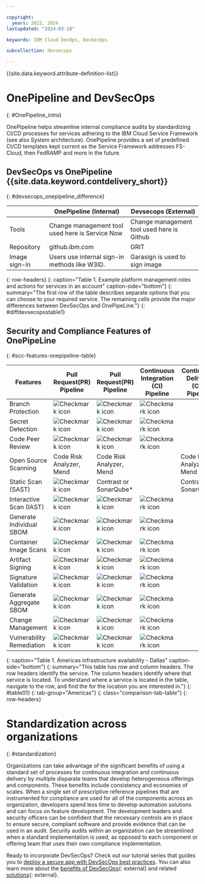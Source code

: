 ```yaml
---

copyright:
  years: 2022, 2024
lastupdated: "2024-03-18"

keywords: IBM Cloud DevOps, DevSecOps

subcollection: devsecops

---
```


{{site.data.keyword.attribute-definition-list}}

# OnePipeline and DevSecOps
{: #OnePipeline_intro}

OnePipeline helps streamline internal compliance audits by standardizing CI/CD processes for services adhering to the IBM Cloud Service Framework (see also System architecture). OnePipeline provides a set of predefined CI/CD templates kept current as the Service Framework addresses FS-Cloud, then FedRAMP and more in the future.


## DevSecOps vs OnePipeline {{site.data.keyword.contdelivery_short}}
{: #devsecops_onepipeline_difference}

|                    | OnePipeline (Internal)                                                      | Devsecops (External)                |
|--------------------|--------------------------------------------------------------------------------------|-----------------------------------------------------|
| Tools          | Change management tool used here is Service Now                                   | Change management tool used here is  Github  |
| Repository     | github.ibm.com                         |  GRIT                                    |
| Image sign-in       |  Users use internal sign-in methods like W3ID.  | Garasign is used to sign image |
{: row-headers}
{: caption="Table 1. Example platform management roles and actions for services in an account" caption-side="bottom"}
{: summary="The first row of the table describes separate options that you can choose to your required service. The remaining cells provide the major differences between DevSecOps and OnePipeLine."}
{: #diffdevsecopsstable1}



## Security and Compliance Features of OnePipeLine
{: #scc-features-onepipeline-table}

| Features | Pull Request(PR) Pipeline  | Pull Request(PR) Pipeline  | Continuous Integration (CI) Pipeline  | Continuous Delivery (CD) Pipeline |
|-----|-----|-----|-----|-----|
| Branch Protection | ![Checkmark icon](../icons/checkmark-icon.svg) | ![Checkmark icon](../icons/checkmark-icon.svg) | ![Checkmark icon](../icons/checkmark-icon.svg) |  |
| Secret Detection | ![Checkmark icon](../icons/checkmark-icon.svg) | ![Checkmark icon](../icons/checkmark-icon.svg) | ![Checkmark icon](../icons/checkmark-icon.svg) |  |
| Code Peer Review| ![Checkmark icon](../icons/checkmark-icon.svg) | ![Checkmark icon](../icons/checkmark-icon.svg) | ![Checkmark icon](../icons/checkmark-icon.svg) |  |
| Open Source Scanning | Code Risk Analyzer, Mend | Code Risk Analyzer, Mend | | Code Risk Analyzer, Mend |
| Static Scan (SAST) | ![Checkmark icon](../icons/checkmark-icon.svg) | Contrast or SonarQube* | | Contrast or SonarQube* |
| Interactive Scan (IAST) | ![Checkmark icon](../icons/checkmark-icon.svg) | ![Checkmark icon](../icons/checkmark-icon.svg) | ![Checkmark icon](../icons/checkmark-icon.svg) |  |
| Generate Individual SBOM | ![Checkmark icon](../icons/checkmark-icon.svg) | ![Checkmark icon](../icons/checkmark-icon.svg) | ![Checkmark icon](../icons/checkmark-icon.svg) |  |
| Container Image Scans | ![Checkmark icon](../icons/checkmark-icon.svg) | ![Checkmark icon](../icons/checkmark-icon.svg) | ![Checkmark icon](../icons/checkmark-icon.svg) |  |
| Artifact Signing | ![Checkmark icon](../icons/checkmark-icon.svg) | ![Checkmark icon](../icons/checkmark-icon.svg) | ![Checkmark icon](../icons/checkmark-icon.svg) |  |
| Signature Validation | ![Checkmark icon](../icons/checkmark-icon.svg) | ![Checkmark icon](../icons/checkmark-icon.svg) | ![Checkmark icon](../icons/checkmark-icon.svg) |  |
| Generate Aggregate SBOM | ![Checkmark icon](../icons/checkmark-icon.svg) | ![Checkmark icon](../icons/checkmark-icon.svg) | ![Checkmark icon](../icons/checkmark-icon.svg) |  |
| Change Management| ![Checkmark icon](../icons/checkmark-icon.svg) | ![Checkmark icon](../icons/checkmark-icon.svg) | ![Checkmark icon](../icons/checkmark-icon.svg) |  |
| Vulnerability Remediation | ![Checkmark icon](../icons/checkmark-icon.svg) | ![Checkmark icon](../icons/checkmark-icon.svg) | ![Checkmark icon](../icons/checkmark-icon.svg) |  |
{: caption="Table 1. Americas infrastructure availability - Dallas" caption-side="bottom"}
{: summary="This table has row and column headers. The row headers identify the service. The column headers identify where that service is located. To understand where a service is located in the table, navigate to the row, and find the for the location you are interested in."}
{: #table01}
{: tab-group="Americas"}
{: class="comparison-tab-table"}
{: row-headers}


# Standardization across organizations
{: #standardization}

Organizations can take advantage of the significant benefits of using a standard set of processes for continuous integration and continuous delivery by multiple disparate teams that develop heterogeneous offerings and components. These benefits include consistency and economies of scales. When a single set of prescriptive reference pipelines that are instrumented for compliance are used for all of the components across an organization, developers spend less time to develop automation solutions and can focus on feature development. The development leaders and security officers can be confident that the necessary controls are in place to ensure secure, compliant software and provide evidence that can be used in an audit. Security audits within an organization can be streamlined when a standard implementation is used, as opposed to each component or offering team that uses their own compliance implementation.

Ready to incorporate DevSecOps? Check out our tutorial series that guides you to [deploy a secure app with DevSecOps best practices](/docs/devsecops?topic=devsecops-tutorial-cd-devsecops). You can also learn more about the [benefits of DevSecOps](https://www.ibm.com/topics/devsecops#Benefits+of+DevSecOps){: external} and related [solutions](https://www.ibm.com/topics/devsecops#Related+solutions){: external}.
